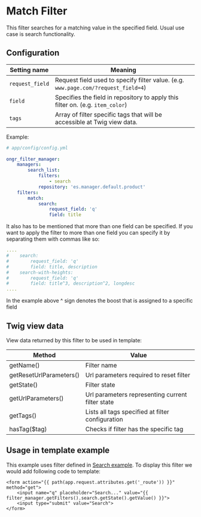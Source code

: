 # Match Filter

This filter searches for a matching value in the specified field. Usual use case is search functionality.

## Configuration

| Setting name           | Meaning                                                                              |
|------------------------|--------------------------------------------------------------------------------------|
| `request_field`        | Request field used to specify filter value. (e.g. `www.page.com/?request_field=4`)   |
| `field`                | Specifies the field in repository to apply this filter on. (e.g. `item_color`)       |
| `tags`                 | Array of filter specific tags that will be accessible at Twig view data.             |
  
Example:
  
```yaml
# app/config/config.yml
    
ongr_filter_manager:
    managers:
        search_list:
            filters:
                - search
            repository: 'es.manager.default.product'
    filters:
        match:
            search:
                request_field: 'q'
                field: title
```
It also has to be mentioned that more than one field can be specified. If you want to apply the filter
to more than one field you can specify it by separating them with commas like so:

```yaml
....
#    search:
#        request_field: 'q'
#        field: title, description
#    search-with-heights:
#        request_field: 'q'
#        field: title^3, description^2, longdesc
....
```
In the example above ^ sign denotes the boost that is assigned to a specific field

## Twig view data

View data returned by this filter to be used in template:
 
| Method                  | Value                                            | 
|-------------------------|--------------------------------------------------|
| getName()               | Filter name                                      |
| getResetUrlParameters() | Url parameters required to reset filter          |
| getState()              | Filter state                                     |
| getUrlParameters()      | Url parameters representing current filter state |
| getTags()               | Lists all tags specified at filter configuration |
| hasTag($tag)            | Checks if filter has the specific tag            |
  

## Usage in template example

This example uses filter defined in [Search example](../examples/search_example.md). To display this filter we would add following code to template:

```twig
<form action="{{ path(app.request.attributes.get('_route')) }}" method="get">
    <input name="q" placeholder="Search..." value="{{ filter_manager.getFilters().search.getState().getValue() }}">
    <input type="submit" value="Search">
</form>
```
